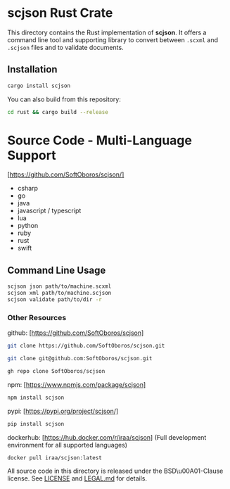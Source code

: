 # scjson Rust Crate

This directory contains the Rust implementation of **scjson**. It offers a command line tool and supporting library to convert between `.scxml` and `.scjson` files and to validate documents.

## Installation

```bash
cargo install scjson
```

You can also build from this repository:

```bash
cd rust && cargo build --release
```

# Source Code - Multi-Language Support
[https://github.com/SoftOboros/scjson/]
- csharp
- go
- java
- javascript / typescript
- lua
- python
- ruby
- rust
- swift

## Command Line Usage

```bash
scjson json path/to/machine.scxml
scjson xml path/to/machine.scjson
scjson validate path/to/dir -r
```

### Other Resources
github: [https://github.com/SoftOboros/scjson]
```bash
git clone https://github.com/SoftOboros/scjson.git

git clone git@github.com:SoftOboros/scjson.git

gh repo clone SoftOboros/scjson
```

npm: [https://www.npmjs.com/package/scjson]
```bash
npm install scjson
```

pypi: [https://pypi.org/project/scjson/]
```bash
pip install scjson
```

dockerhub: [https://hub.docker.com/r/iraa/scjson]
(Full development environment for all supported languages)
```bash
docker pull iraa/scjson:latest
```


All source code in this directory is released under the BSD\u00A01-Clause license. See [LICENSE](./LICENSE) and [LEGAL.md](./LEGAL.md) for details.
